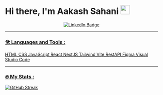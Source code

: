 

<!--
**AakashSahani/AakashSahani** is a ✨ _special_ ✨ repository because its `README.md` (this file) appears on your GitHub profile.

Here are some ideas to get you started:

- 🔭 I’m currently working on ...
- 🌱 I’m currently learning ...
- 👯 I’m looking to collaborate on ...
- 🤔 I’m looking for help with ...
- 💬 Ask me about ...
- 📫 How to reach me: ...
- 😄 Pronouns: ...
- ⚡ Fun fact: ...
-->
<h1> Hi there, I'm Aakash Sahani <img src="https://media.giphy.com/media/hvRJCLFzcasrR4ia7z/giphy.gif" width="30px"/>
</h1>

<div align="center">
   <a href="https://www.linkedin.com/in/aakash-sahani/">
    <img src="https://img.shields.io/badge/LinkedIn-blue?style=for-the-badge&logo=linkedin&logoColor=white&style=plastic" alt="LinkedIn Badge"/> 
</div>

---

### :hammer_and_wrench: Languages and Tools :

HTML
CSS
JavaScript
React
NextJS
Tailwind
Vite
RestAPI
Figma
Visual Studio Code

---

### :fire: My Stats :

[![GitHub Streak](https://github-readme-streak-stats.herokuapp.com?user=Aakashsahani&theme=aura)](https://git.io/streak-stats)
